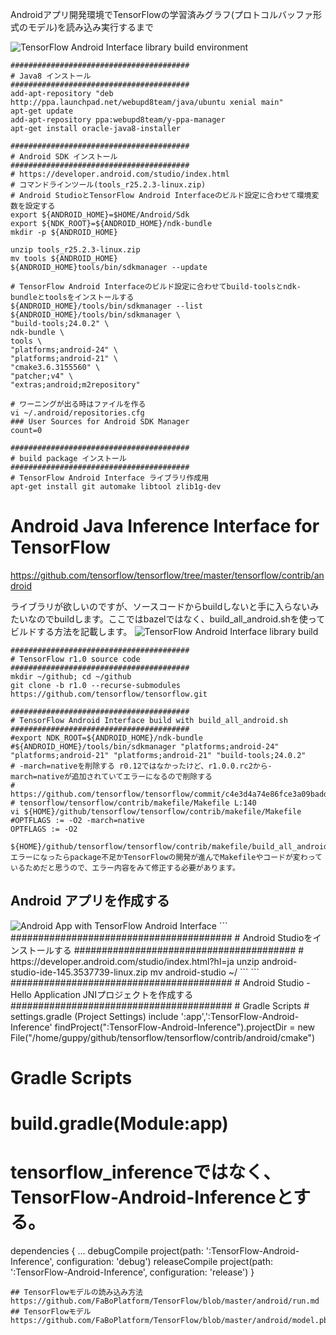 Androidアプリ開発環境でTensorFlowの学習済みグラフ(プロトコルバッファ形式のモデル)を読み込み実行するまで

<img src="diagram/build-diagram1.png" alt="TensorFlow Android Interface library build environment" title="TensorFlow Android Interface library build environment">

```
########################################
# Java8 インストール
########################################
add-apt-repository "deb http://ppa.launchpad.net/webupd8team/java/ubuntu xenial main"
apt-get update
add-apt-repository ppa:webupd8team/y-ppa-manager
apt-get install oracle-java8-installer
```
```
########################################
# Android SDK インストール
########################################
# https://developer.android.com/studio/index.html
# コマンドラインツール(tools_r25.2.3-linux.zip)
# Android StudioとTensorFlow Android Interfaceのビルド設定に合わせて環境変数を設定する
export ${ANDROID_HOME}=$HOME/Android/Sdk
export ${NDK_ROOT}=${ANDROID_HOME}/ndk-bundle
mkdir -p ${ANDROID_HOME}

unzip tools_r25.2.3-linux.zip
mv tools ${ANDROID_HOME}
${ANDROID_HOME}tools/bin/sdkmanager --update

# TensorFlow Android Interfaceのビルド設定に合わせてbuild-toolsとndk-bundleとtoolsをインストールする
${ANDROID_HOME}/tools/bin/sdkmanager --list
${ANDROID_HOME}/tools/bin/sdkmanager \
"build-tools;24.0.2" \
ndk-bundle \
tools \
"platforms;android-24" \
"platforms;android-21" \
"cmake3.6.3155560" \
"patcher;v4" \
"extras;android;m2repository"

# ワーニングが出る時はファイルを作る
vi ~/.android/repositories.cfg
### User Sources for Android SDK Manager
count=0
```
```
########################################
# build package インストール
########################################
# TensorFlow Android Interface ライブラリ作成用
apt-get install git automake libtool zlib1g-dev
```

# Android Java Inference Interface for TensorFlow

https://github.com/tensorflow/tensorflow/tree/master/tensorflow/contrib/android

ライブラリが欲しいのですが、ソースコードからbuildしないと手に入らないみたいなのでbuildします。ここではbazelではなく、build_all_android.shを使ってビルドする方法を記載します。
<img src="diagram/build-diagram2.png" alt="TensorFlow Android Interface library build" title="TensorFlow Android Interface library build">

```
########################################
# TensorFlow r1.0 source code
########################################
mkdir ~/github; cd ~/github
git clone -b r1.0 --recurse-submodules https://github.com/tensorflow/tensorflow.git
```
```
########################################
# TensorFlow Android Interface build with build_all_android.sh
########################################
#export NDK_ROOT=${ANDROID_HOME}/ndk-bundle
#${ANDROID_HOME}/tools/bin/sdkmanager "platforms;android-24" "platforms;android-21" "platforms;android-21" "build-tools;24.0.2"
# -march=nativeを削除する r0.12ではなかったけど、r1.0.0.rc2から-march=nativeが追加されていてエラーになるので削除する
# https://github.com/tensorflow/tensorflow/commit/c4e3d4a74e86fce3a09badd20952f067ff340f32
# tensorflow/tensorflow/contrib/makefile/Makefile L:140
vi ${HOME}/github/tensorflow/tensorflow/contrib/makefile/Makefile
#OPTFLAGS := -O2 -march=native
OPTFLAGS := -O2

${HOME}/github/tensorflow/tensorflow/contrib/makefile/build_all_android.sh
エラーになったらpackage不足かTensorFlowの開発が進んでMakefileやコードが変わっているためだと思うので、エラー内容をみて修正する必要があります。
```

## Android アプリを作成する
<img src="diagram/build-diagram3.png" alt="Android App with TensorFlow Android Interface" title="Android App with TensorFlow Android Interface">
```
########################################
# Android Studioをインストールする
########################################
# https://developer.android.com/studio/index.html?hl=ja
unzip android-studio-ide-145.3537739-linux.zip
mv android-studio ~/
```
```
########################################
# Android Studio - Hello Application JNIプロジェクトを作成する
########################################
# Gradle Scripts
# settings.gradle (Project Settings)
include ':app',':TensorFlow-Android-Inference'
findProject(":TensorFlow-Android-Inference").projectDir =
        new File("/home/guppy/github/tensorflow/tensorflow/contrib/android/cmake")


# Gradle Scripts
# build.gradle(Module:app)
# tensorflow_inferenceではなく、TensorFlow-Android-Inferenceとする。
dependencies {
    ...
    debugCompile project(path: ':TensorFlow-Android-Inference', configuration: 'debug')
    releaseCompile project(path: ':TensorFlow-Android-Inference', configuration: 'release')
}
```
## TensorFlowモデルの読み込み方法
https://github.com/FaBoPlatform/TensorFlow/blob/master/android/run.md
## TensorFlowモデル
https://github.com/FaBoPlatform/TensorFlow/blob/master/android/model.pb

